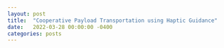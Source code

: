 ```yaml
---
layout: post
title:  "Cooperative Payload Transportation using Haptic Guidance"
date:   2022-03-28 00:00:00 -0400
categories: posts
---
```


